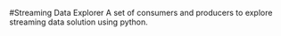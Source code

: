 #Streaming Data Explorer
A set of consumers and producers to explore streaming data solution using python.


